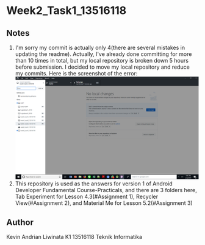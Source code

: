 # Week2_Task1_13516118

## Notes
1. I'm sorry my commit is actually only 4(there are several mistakes in updating the readme). Actually, I've already done committing for more than 10 times in total, but my local repository is broken down 5 hours before submission. I decided to move my local repository and reduce my commits. Here is the screenshot of the error: ![error](error.png)
2. This repository is used as the answers for version 1 of Android Developer Fundamental Course-Practicals, and there are 3 folders here, Tab Experiment for Lesson 4.3(#Assignment 1), Recycler View(#Assignment 2), and Material Me for Lesson 5.2(#Assignment 3)


## Author
Kevin Andrian Liwinata
K1
13516118
Teknik Informatika

